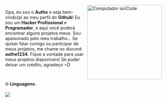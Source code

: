 <img src="https://imgur.com/QdSK5JM.png" min-width="240px" max-width="240px" width="240px" align="right" alt="Computador iuriCode">

<p align="left"> 
Opa, eu sou o <strong>Authe</strong> e seja bem-vindo(a) ao meu perfil do <strong>Github</strong>!
Eu sou um <strong>Hacker Profissional</strong> e <strong>Programador</strong>, e aqui você poderá encontrar alguns projetos meus.
Sou apaixonado pelo meu trabalho...
Se quiser falar comigo ou participar de meus projetos, me chame no discord: <strong>authe1234</strong>.
Fique a vontade para usar meus projetos disponíveis! Se puder deixar um crédito, agradeço =D
</p><br>

<p align="left">
  🌐 <strong>Linguagens</strong>: <br><br> <img src="https://skillicons.dev/icons?i=python,js"/>
</p>
